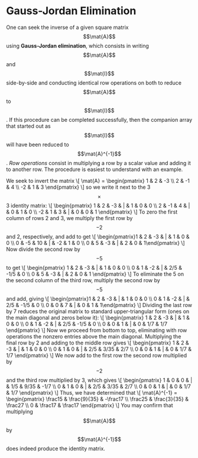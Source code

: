 # Gauss-Jordan Elimination

One can seek the inverse of a given square matrix $$\mat{A}$$ using **Gauss-Jordan elimination**, which consists in writing $$\mat{A}$$ and $$\mat{I}$$ side-by-side and conducting identical row operations on both to reduce $$\mat{A}$$ to $$\mat{I}$$. If this procedure can be completed successfully, then the companion array that started out as $$\mat{I}$$ will have been reduced to $$\mat{A}^{-1}$$. *Row operations* consist in multiplying a row by a scalar value and adding it to another row. The procedure is easiest to understand with an example.

We seek to invert the matrix
\\\[
  \mat{A} = \begin{pmatrix}
   1 & 2 & -3 \\\\ 
   2 & -1 & 4 \\\\ 
 -2 & 1 & 3 
 \end{pmatrix}
\\\]
so we write it next to the 3$$\times$$3 identity matrix:
\\\[
\begin{pmatrix}
1 & 2 & -3 & | & 1 & 0 & 0 \\\\ 
2 & -1 & 4 & | & 0 & 1 & 0 \\\\ 
-2 & 1 & 3 & | & 0 & 0 & 1
\end{pmatrix}
\\\]
To zero the first column of rows 2 and 3, we multiply the first row by $$-2$$ and 2, respectively, and add to get
\\\[
\begin{pmatrix}1 & 2 & -3 &  | &  1 & 0 & 0 \\\\ 
0 & -5 & 10 & | & -2 & 1 & 0 \\\\ 
0 & 5 & -3  & | &  2 & 0 & 1\end{pmatrix}
\\\]
Now divide the second row by $$-5$$ to get
\\\[
\begin{pmatrix}
1 & 2 & -3 &  | &  1 & 0 & 0 \\\\ 
0 & 1 & -2 & | & 2/5 & -1/5 & 0 \\\\ 
0 & 5 & -3  & | &  2 & 0 & 1
\end{pmatrix}
\\\]
To eliminate the 5 on the second column of the third row, multiply the second row by $$-5$$ and add, giving
\\\[
\begin{pmatrix}1 & 2 & -3 & | &  1 & 0 & 0 \\\\ 
0 & 1 & -2 & | & 2/5 & -1/5 & 0 \\\\ 
0 & 0 &  7 & | & 0 & 1 & 1\end{pmatrix}
\\\]
Dividing the last row by 7 reduces the original matrix to standard upper-triangular form (ones on the main diagonal and zeros below it):
\\\[
\begin{pmatrix}
1 & 2 & -3 & | &  1 & 0 & 0 \\\\ 
0 & 1 & -2 & | & 2/5 & -1/5 & 0 \\\\ 
0 & 0 &  1 & | & 0 & 1/7 & 1/7
\end{pmatrix}
\\\]
Now we proceed from bottom to top, eliminating with row operations the nonzero entries above the main diagonal. Multiplying the final row by 2 and adding to the middle row gives
\\\[
\begin{pmatrix}
1 & 2 & -3 & | &  1 & 0 & 0 \\\\ 
0 & 1 &  0 & | & 2/5 & 3/35 & 2/7 \\\\ 
0 & 0 &  1 & | & 0 & 1/7 & 1/7
\end{pmatrix}
\\\]
We now add to the first row the second row multiplied by $$-2$$ and the third row multiplied by 3, which gives
\\\[
\begin{pmatrix}
1 & 0 & 0 & | &  1/5 & 9/35 & -1/7 \\\\ 
0 & 1 & 0 & | & 2/5 & 3/35 & 2/7 \\\\ 
0 & 0 & 1 & | & 0 & 1/7 & 1/7
\end{pmatrix}
\\\]
Thus, we have determined that 
\\\[
  \mat{A}^{-1} = \begin{pmatrix}
  \frac15 & \frac{9}{35} & -\frac17 \\\\ 
  \frac25 & \frac{3}{35} & \frac27 \\\\ 
  0       & \frac17      & \frac17
 \end{pmatrix}
\\\]
You may confirm that multiplying $$\mat{A}$$ by $$\mat{A}^{-1}$$ does indeed produce the identity matrix.
